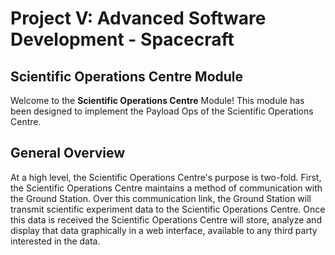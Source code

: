 # Project V: Advanced Software Development - Spacecraft
## Scientific Operations Centre Module

Welcome to the **Scientific Operations Centre** Module!
This module has been designed to implement the Payload Ops of the Scientific Operations Centre.

## General Overview

At a high level, the Scientific Operations Centre's purpose is two-fold.
First, the Scientific Operations Centre maintains a method of communication with the Ground Station.
Over this communication link, the Ground Station will transmit scientific experiment data to the Scientific Operations Centre.
Once this data is received the Scientific Operations Centre will store, analyze and display that data graphically in a web interface, available to any third party interested in the data.
